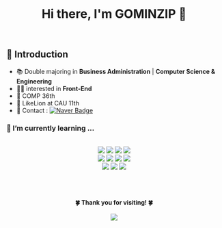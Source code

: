 <h1 align="center"> Hi there, I'm GOMINZIP 👋</h1>

<br>
<h2> 🐻 Introduction </h2>

- 📚 Double majoring in **Business Administration** | **Computer Science & Engineering**
- 👩‍💻 interested in **Front-End**
- 🐥 COMP 36th
- 🦁 LikeLion at CAU 11th
- 📨 Contact : [![Naver Badge](https://img.shields.io/badge/NAVER-03C75A?style=flat&logo=Naver&logoColor=white&link=mailto:ahaminji@naver.com)](mailto:ahaminji@naver.com)


### 🌱 I’m currently learning ...
    
<div align="center">
  <br>
  <img src="https://img.shields.io/badge/python-3776AB?style=for-the-badge&logo=python&logoColor=white"> 
 <img src="https://img.shields.io/badge/c-007396?style=for-the-badge&logo=c&logoColor=white">  
  <img src="https://img.shields.io/badge/c++-00599C?style=for-the-badge&logo=c%2B%2B&logoColor=white">
<img src="https://img.shields.io/badge/java-007396?style=for-the-badge&logo=java&logoColor=white"> 
  
  
  <br>
  
  <img src="https://img.shields.io/badge/html5-E34F26?style=for-the-badge&logo=html5&logoColor=white"> 
  <img src="https://img.shields.io/badge/css3-1572B6?style=for-the-badge&logo=css3&logoColor=white"> 
  <img src="https://img.shields.io/badge/javascript-F7DF1E?style=for-the-badge&logo=javascript&logoColor=black"> 
  <img src="https://img.shields.io/badge/react-61DAFB?style=for-the-badge&logo=react&logoColor=black"> 
  <br>

  
  <img src="https://img.shields.io/badge/github-181717?style=for-the-badge&logo=github&logoColor=white">
  <img src="https://img.shields.io/badge/git-F05032?style=for-the-badge&logo=git&logoColor=white">
  <img src="https://img.shields.io/badge/notion-000000?style=for-the-badge&logo=notion&logoColor=white"> 
  <br>
  <div>
<br><br><br>
      
 <p align="center"> <b>🍀 Thank you for visiting! 🍀</b>
   <br><br>
   <a href="https://hits.seeyoufarm.com"><img src="https://hits.seeyoufarm.com/api/count/incr/badge.svg?url=https%3A%2F%2Fgithub.com%2Fgominzip&count_bg=%23C2FF93&title_bg=%2365F187&icon=&icon_color=%23E7E7E7&title=hits&edge_flat=false" align="center"/></a>
    </p>
    <br> <br>
